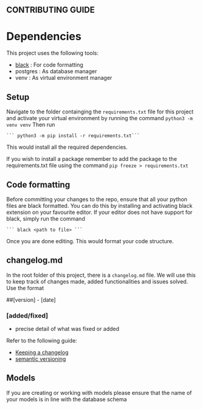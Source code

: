 ## CONTRIBUTING GUIDE

# Dependencies

This project uses the following tools:

- [black](https://black.readthedocs.io/en/stable/) : For code formatting 
- postgres : As database manager
- venv : As virtual environment manager

## Setup

Navigate to the folder containging the `requirements.txt` file for this project and activate your virtual environment by running the command
	```python3 -m venv venv```
Then run

	``` python3 -m pip install -r requirements.txt```

This would install all the required dependencies.

If you wish to install a package remember to add the package to the requirements.txt file using the command `pip freeze > requirements.txt`  

## Code formatting

Before committing your changes to the repo, ensure that all your python files are black formatted. You can do this by installing and activating black extension on your favourite editor. If your editor does not have support for black, simply run the command
	
	``` black <path to file> ```

Once you are done editing. This would format your code structure.

## changelog.md

In the root folder of this project, there is a `changelog.md` file. We will use this to keep track of changes made, added functionalities and issues solved. Use the format

##[version] - [date]

### [added/fixed]
- precise detail of what was fixed or added

Refer to the following guide:
- [Keeping a changelog](https://keepachangelog.com/en/1.0.0/)
- [semantic versioning](https://semver.org/spec/v2.0.0.html)
## Models

If you are creating or working with models please ensure that the name of your models is in line with the database schema
